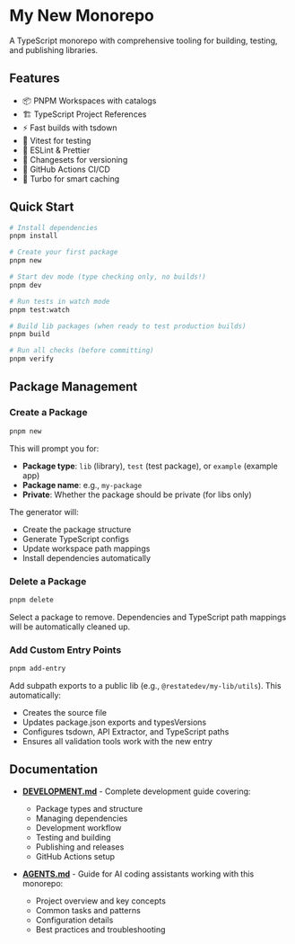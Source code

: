 # My New Monorepo

A TypeScript monorepo with comprehensive tooling for building, testing, and publishing libraries.

## Features

- 📦 PNPM Workspaces with catalogs
- 🏗️ TypeScript Project References
- ⚡ Fast builds with tsdown
- 🧪 Vitest for testing
- 🎨 ESLint & Prettier
- 📝 Changesets for versioning
- 🤖 GitHub Actions CI/CD
- 🚀 Turbo for smart caching

## Quick Start

```bash
# Install dependencies
pnpm install

# Create your first package
pnpm new

# Start dev mode (type checking only, no builds!)
pnpm dev

# Run tests in watch mode
pnpm test:watch

# Build lib packages (when ready to test production builds)
pnpm build

# Run all checks (before committing)
pnpm verify
```

## Package Management

### Create a Package

```bash
pnpm new
```

This will prompt you for:
- **Package type**: `lib` (library), `test` (test package), or `example` (example app)
- **Package name**: e.g., `my-package`
- **Private**: Whether the package should be private (for libs only)

The generator will:
- Create the package structure
- Generate TypeScript configs
- Update workspace path mappings
- Install dependencies automatically

### Delete a Package

```bash
pnpm delete
```

Select a package to remove. Dependencies and TypeScript path mappings will be automatically cleaned up.

### Add Custom Entry Points

```bash
pnpm add-entry
```

Add subpath exports to a public lib (e.g., `@restatedev/my-lib/utils`). This automatically:
- Creates the source file
- Updates package.json exports and typesVersions
- Configures tsdown, API Extractor, and TypeScript paths
- Ensures all validation tools work with the new entry

## Documentation

- **[DEVELOPMENT.md](./DEVELOPMENT.md)** - Complete development guide covering:
  - Package types and structure
  - Managing dependencies
  - Development workflow
  - Testing and building
  - Publishing and releases
  - GitHub Actions setup

- **[AGENTS.md](./AGENTS.md)** - Guide for AI coding assistants working with this monorepo:
  - Project overview and key concepts
  - Common tasks and patterns
  - Configuration details
  - Best practices and troubleshooting
